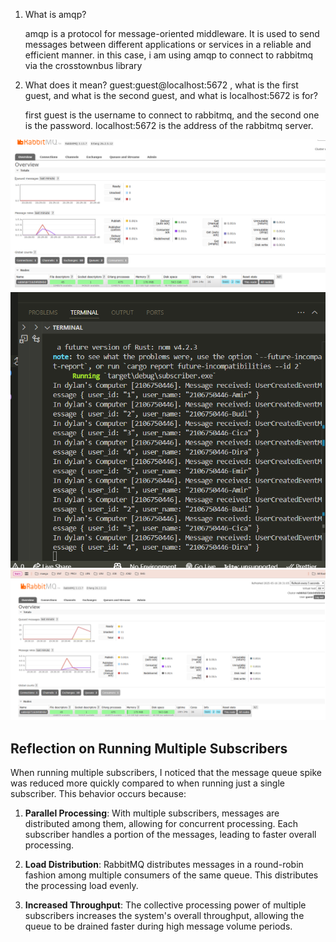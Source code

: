 1. What is amqp?

    amqp is a protocol for message-oriented middleware. It is used to send messages between different applications or services in a reliable and efficient manner. in this case, i am using amqp to connect to rabbitmq via the crosstownbus library

2. What does it mean? guest:guest@localhost:5672 , what is the first guest, and what
is the second guest, and what is localhost:5672 is for?

    first guest is the username to connect to rabbitmq, and the second one is the password. localhost:5672 is the address of the rabbitmq server.

![alt text](image.png)
![alt text](image-1.png)
![alt text](image-2.png)

## Reflection on Running Multiple Subscribers

When running multiple subscribers, I noticed that the message queue spike was reduced more quickly compared to when running just a single subscriber. This behavior occurs because:

1. **Parallel Processing**: With multiple subscribers, messages are distributed among them, allowing for concurrent processing. Each subscriber handles a portion of the messages, leading to faster overall processing.

2. **Load Distribution**: RabbitMQ distributes messages in a round-robin fashion among multiple consumers of the same queue. This distributes the processing load evenly.

3. **Increased Throughput**: The collective processing power of multiple subscribers increases the system's overall throughput, allowing the queue to be drained faster during high message volume periods.
